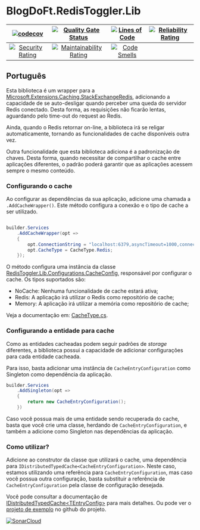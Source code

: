 # BlogDoFt.RedisToggler.Lib

|                           [![codecov](https://codecov.io/gh/ftathiago/RedisToggler/graph/badge.svg?token=0JFTDIHNAP)](https://codecov.io/gh/ftathiago/RedisToggler)                            |  [![Quality Gate Status](https://sonarcloud.io/api/project_badges/measure?project=ftathiago_RedisToggler&metric=alert_status)](https://sonarcloud.io/summary/new_code?id=ftathiago_RedisToggler)   |   [![Lines of Code](https://sonarcloud.io/api/project_badges/measure?project=ftathiago_RedisToggler&metric=ncloc)](https://sonarcloud.io/summary/new_code?id=ftathiago_RedisToggler)   | [![Reliability Rating](https://sonarcloud.io/api/project_badges/measure?project=ftathiago_RedisToggler&metric=reliability_rating)](https://sonarcloud.io/summary/new_code?id=ftathiago_RedisToggler) |
| :--------------------------------------------------------------------------------------------------------------------------------------------------------------------------------------------: | :------------------------------------------------------------------------------------------------------------------------------------------------------------------------------------------------: | :------------------------------------------------------------------------------------------------------------------------------------------------------------------------------------: | :--------------------------------------------------------------------------------------------------------------------------------------------------------------------------------------------------: |
| [![Security Rating](https://sonarcloud.io/api/project_badges/measure?project=ftathiago_RedisToggler&metric=security_rating)](https://sonarcloud.io/summary/new_code?id=ftathiago_RedisToggler) | [![Maintainability Rating](https://sonarcloud.io/api/project_badges/measure?project=ftathiago_RedisToggler&metric=sqale_rating)](https://sonarcloud.io/summary/new_code?id=ftathiago_RedisToggler) | [![Code Smells](https://sonarcloud.io/api/project_badges/measure?project=ftathiago_RedisToggler&metric=code_smells)](https://sonarcloud.io/summary/new_code?id=ftathiago_RedisToggler) |

## Português

Esta biblioteca é um wrapper para a [Microsoft.Extensions.Caching.StackExchangeRedis](https://www.nuget.org/packages/Microsoft.Extensions.Caching.StackExchangeRedis), adicionando a capacidade de se auto-desligar quando perceber uma queda do servidor Redis conectado. Desta forma, as requisições não ficarão lentas, aguardando pelo time-out do request ao Redis.

Ainda, quando o Redis retornar on-line, a biblioteca irá se religar automaticamente, tornando as funcionalidades de cache disponíveis outra vez.

Outra funcionalidade que esta biblioteca adiciona é a padronização de chaves. Desta forma, quando necessitar de compartilhar o cache entre aplicações diferentes, o padrão poderá garantir que as aplicações acessem sempre o mesmo conteúdo.

### Configurando o cache

Ao configurar as dependências da sua aplicação, adicione uma chamada a `.AddCacheWrapper()`. Este método configura a conexão e o tipo de cache a ser utilizado.

```csharp

builder.Services
    .AddCacheWrapper(opt =>
    {
        opt.ConnectionString = "localhost:6379,asyncTimeout=1000,connectTimeout=1000,password=<your-redis-password>,abortConnect=false";
        opt.CacheType = CacheType.Redis;
    });
```

O método configura uma instância da classe [RedisToggler.Lib.Configurations.CacheConfig](https://github.com/ftathiago/RedisToggler/blob/main/src/RedisToggler.Lib/Configurations/CacheConfig.cs), responsável por configurar o cache. Os tipos suportados são:

- NoCache: Nenhuma funcionalidade de cache estará ativa;
- Redis: A aplicação irá utilizar o Redis como repositório de cache;
- Memory: A aplicação irá utilizar a memória como repositório de cache;

Veja a documentação em: [CacheType.cs](https://github.com/ftathiago/RedisToggler/blob/main/src/RedisToggler.Lib/Abstractions/CacheType.cs).

### Configurando a entidade para cache

Como as entidades cacheadas podem seguir padrões de *storage* diferentes, a biblioteca possui a capacidade de adicionar configurações para cada entidade cacheada.

Para isso, basta adicionar uma instância de `CacheEntryConfiguration` como Singleton como dependência da aplicação.

```csharp
builder.Services
    .AddSingleton(opt =>
    {
        return new CacheEntryConfiguration();
    })
```

Caso você possua mais de uma entidade sendo recuperada do cache, basta que você crie uma classe, herdando de `CacheEntryConfiguration`, e também a adicione como Singleton nas dependências da aplicação.

### Como utilizar?

Adicione ao construtor da classe que utilizará o cache, uma dependência para `IDistributedTypedCache<CacheEntryConfiguration>`. Neste caso, estamos utilizando uma referência para `CacheEntryConfiguration`, mas caso você possua outra configuração, basta substituir a referência de `CacheEntryConfiguration` pela classe de configuração desejada.

Você pode consultar a documentação de [IDistributedTypedCache\<TEntryConfig\>](https://github.com/ftathiago/RedisToggler/blob/main/src/RedisToggler.Lib/Abstractions/IDistributedTypedCache.cs) para mais detalhes. Ou pode ver o [projeto de exemplo](https://github.com/ftathiago/RedisToggler/tree/develop/samples) no github do projeto.

[![SonarCloud](https://sonarcloud.io/images/project_badges/sonarcloud-orange.svg)](https://sonarcloud.io/summary/new_code?id=ftathiago_RedisToggler)
